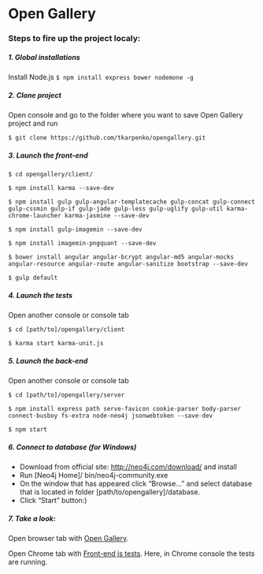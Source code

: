 # Open Gallery

### Steps to fire up the project localy:

##### 1. Global installations
Install Node.js
```$ npm install express bower nodemone -g ```

##### 2. Clone project
Open console and go to the folder where you want to save Open Gallery project and run

```$ git clone https://github.com/tkarpenko/opengallery.git ```

##### 3. Launch the front-end 
```
$ cd opengallery/client/

$ npm install karma --save-dev

$ npm install gulp gulp-angular-templatecache gulp-concat gulp-connect gulp-cssmin gulp-if gulp-jade gulp-less gulp-uglify gulp-util karma-chrome-launcher karma-jasmine --save-dev

$ npm install gulp-imagemin --save-dev

$ npm install imagemin-pngquant --save-dev

$ bower install angular angular-bcrypt angular-md5 angular-mocks angular-resource angular-route angular-sanitize bootstrap --save-dev

$ gulp default
```

##### 4. Launch the tests
Open another console or console tab
```
$ cd [path/to]/opengallery/client

$ karma start karma-unit.js
```

##### 5. Launch the back-end 
Open another console or console tab
```
$ cd [path/to]/opengallery/server

$ npm install express path serve-favicon cookie-parser body-parser connect-busboy fs-extra node-neo4j jsonwebtoken --save-dev

$ npm start
```

##### 6. Connect to database (for Windows)
* Download from official site: http://neo4j.com/download/ and install
* Run [Neo4j Home]/ bin/neo4j-community.exe
* On the window that has appeared click “Browse…” and select database that is located in folder [path/to/opengallery]/database.
* Click “Start” button:)

##### 7. Take a look:
Open browser tab with [Open Gallery](http://localhost:3000/).

Open Chrome tab with [Front-end js tests](http://localhost:9876/debug.html). 
Here, in Chrome console the tests are running.